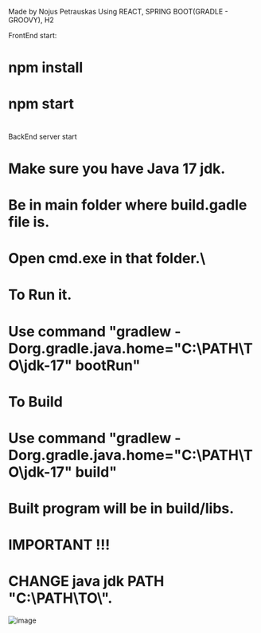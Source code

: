
Made by Nojus Petrauskas
Using REACT, SPRING BOOT(GRADLE - GROOVY), H2

FrontEnd start:
# npm install
# npm start
#
BackEnd server start
#
# Make sure you have Java 17 jdk.
# Be in main folder where build.gadle file is.
# Open cmd.exe in that folder.\
#
# To Run it.
#
# Use command "gradlew -Dorg.gradle.java.home="C:\\PATH\\TO\\jdk-17" bootRun"
#
# To Build
#
# Use command "gradlew -Dorg.gradle.java.home="C:\\PATH\\TO\\jdk-17" build"
# Built program will be in build/libs.
#
# IMPORTANT !!!
# CHANGE java jdk PATH "C:\\PATH\\TO\\".

![image](https://user-images.githubusercontent.com/46402646/213419337-488b6eb8-7439-4784-99b5-0ca12af26ba2.png)
